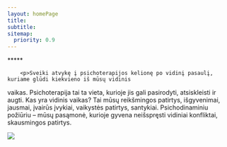 ```yaml
---
layout: homePage
title: 
subtitle: 
sitemap:
  priority: 0.9
---
```


<div id="index-container">
	<div id="describe-text">
	<div class="about">
		<div class="about__divider">*****</div>
	</div>

		<p>Sveiki atvykę į psichoterapijos kelionę po vidinį pasaulį, kuriame glūdi kiekvieno iš mūsų vidinis
vaikas. Psichoterapija tai ta vieta, kurioje jis gali pasirodyti, atsiskleisti ir augti. Kas yra vidinis vaikas?
Tai mūsų reikšmingos patirtys, išgyvenimai, jausmai, įvairūs įvykiai, vaikystės patirtys, santykiai.
Psichodinaminiu požiūriu – mūsų pasąmonė, kurioje gyvena neišspręsti vidiniai konfliktai, skausmingos
patirtys.</p>
	</div>
	<img src="{{ '/assets/img/logo.jpg' | prepend: site.baseurl }}" id="about-img">
</div>